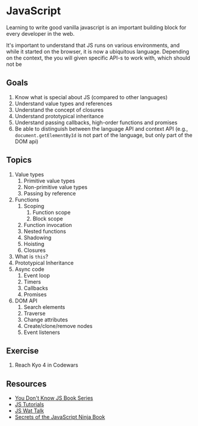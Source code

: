 # JavaScript

Learning to write good vanilla javascript is an important building block for every developer in the web.

It's important to understand that JS runs on various environments, and while it started on the browser, it is now a ubiquitous language. Depending on the context, the you will given specific API-s to work with, which should not be

## Goals
1. Know what is special about JS (compared to other languages)
1. Understand value types and references
1. Understand the concept of closures
1. Understand prototypical inheritance
1. Understand passing callbacks, high-order functions and promises
1. Be able to distinguish between the language API and context API (e.g., `document.getElementById` is not part of the language, but only part of the DOM api)

## Topics
1. Value types
    1. Primitive value types
    1. Non-primitive value types
    1. Passing by reference
1. Functions 
    1. Scoping
        1. Function scope
        1. Block scope
    1. Function invocation
    1. Nested functions
    1. Shadowing
    1. Hoisting
    1. Closures
1. What is `this`?
1. Prototypical Inheritance
1. Async code
    1. Event loop
    1. Timers
    1. Callbacks
    1. Promises
1. DOM API
    1. Search elements
    1. Traverse
    1. Change attributes
    1. Create/clone/remove nodes
    1. Event listeners

## Exercise
1. Reach Kyo 4 in Codewars

## Resources
* [You Don't Know JS Book Series](https://github.com/getify/You-Dont-Know-JS)
* [JS Tutorials](https://github.com/workshopper/javascripting)
* [JS Wat Talk](archive.org/details/wat_destroyallsoftware)
* [Secrets of the JavaScript Ninja Book](manning.com/books/secrets-of-the-javascript-ninja)